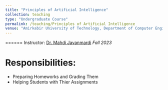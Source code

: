 ```yaml
---
title: "Principles of Artificial Intelligence"
collection: teaching
type: "Undergraduate Course"
permalink: /teaching/Principles of Artificial Intelligence
venue: "Amirkabir University of Technology, Department of Computer Engineering"
---
```


<!-- This is a description of a teaching experience. You can use markdown like any other post. -->

<!-- Heading 1 -->
======
Instructor: [Dr. Mahdi Javanmardi](https://www.linkedin.com/in/mahdi-javanmardi-037b346b/)
*Fall 2023*

Responsibilities:
======
- Preparing Homeworks and Grading Them
- Helping Students with Thier Assignments